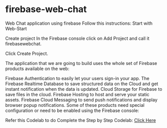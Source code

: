 # firebase-web-chat
Web Chat application using firebase
Follow this instructions:
Start with Web-Start

Create project
In the Firebase console click on Add Project and call it firebasewebchat.

Click Create Project.

The application that we are going to build uses the whole set of Firebase products available on the web:

Firebase Authentication to easily let your users sign-in your app.
The Firebase Realtime Database to save structured data on the Cloud and get instant notification when the data is updated.
Cloud Storage for Firebase to save files in the cloud.
Firebase Hosting to host and serve your static assets.
Firebase Cloud Messaging to send push notifications and display browser popup notifications.
Some of these products need special configuration or need to be enabled using the Firebase console:

Refer this Codelab to do Complete the Step by Step Codelab:
<a href="http://bit.ly/firebase-ialimustafa" target="_blank">Click Here </a>
